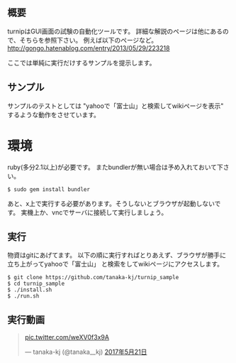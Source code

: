 ## 概要
turnipはGUI画面の試験の自動化ツールです。
詳細な解説のページは他にあるので、そちらを参照下さい。
例えば以下のページなど。
http://gongo.hatenablog.com/entry/2013/05/29/223218

ここでは単純に実行だけするサンプルを提示します。

## サンプル
サンプルのテストとしては
"yahooで「富士山」と検索してwikiページを表示"
するような動作をさせています。

# 環境
ruby(多分2.1以上)が必要です。
またbundlerが無い場合は予め入れておいて下さい。


```
$ sudo gem install bundler 
```

あと、x上で実行する必要があります。そうしないとブラウザが起動しないです。
実機上か、vncでサーバに接続して実行しましょう。

## 実行
物資はgitにあげてます。
以下の順に実行すればとりあえず、ブラウザが勝手に立ち上がってyahooで「富士山」
と検索をしてwikiページにアクセスします。



```
$ git clone https://github.com/tanaka-kj/turnip_sample
$ cd turnip_sample
$ ./install.sh
$ ./run.sh
```




## 実行動画

<blockquote class="twitter-video" data-lang="ja"><p lang="und" dir="ltr"><a href="https://t.co/weXV0f3x9A">pic.twitter.com/weXV0f3x9A</a></p>&mdash; tanaka-kj (@tanaka__kj) <a href="https://twitter.com/tanaka__kj/status/866313107613687809">2017年5月21日</a></blockquote> <script async src="//platform.twitter.com/widgets.js" charset="utf-8"></script>






